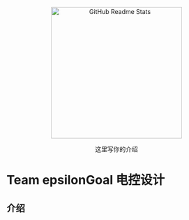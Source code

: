 <p align="center">
 <img width="300px" src="https://z3.ax1x.com/2021/07/20/Wt9wW9.jpg" align="center" alt="GitHub Readme Stats" />
 <!-- <h2 align="center">这里写你的标题</h2> -->
 <p align="center">这里写你的介绍</p>
<p/>

# Team epsilonGoal 电控设计

## 介绍
